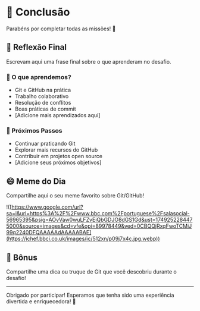 # 🎉 Conclusão

Parabéns por completar todas as missões! 🎊

## 📝 Reflexão Final

Escrevam aqui uma frase final sobre o que aprenderam no desafio.

### 💭 O que aprendemos?
- Git e GitHub na prática
- Trabalho colaborativo
- Resolução de conflitos
- Boas práticas de commit
- [Adicione mais aprendizados aqui]

### 🎯 Próximos Passos
- Continuar praticando Git
- Explorar mais recursos do GitHub
- Contribuir em projetos open source
- [Adicione seus próximos objetivos]

## 😄 Meme do Dia
Compartilhe aqui o seu meme favorito sobre Git/GitHub!

!([https://www.google.com/url?sa=i&url=https%3A%2F%2Fwww.bbc.com%2Fportuguese%2Fsalasocial-56965395&psig=AOvVaw0wuLFZvEiQbGDJO8dGS1Gd&ust=1749252284475000&source=images&cd=vfe&opi=89978449&ved=0CBQQjRxqFwoTCMiJ99q2240DFQAAAAAdAAAAABAE](https://ichef.bbci.co.uk/images/ic/512xn/p09j7x4c.jpg.webp))



## 🎁 Bônus
Compartilhe uma dica ou truque de Git que você descobriu durante o desafio!

---

Obrigado por participar! Esperamos que tenha sido uma experiência divertida e enriquecedora! 🚀
